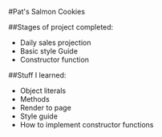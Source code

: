 #Pat's Salmon Cookies

##Stages of project completed:
- Daily sales projection
- Basic style Guide
- Constructor function

##Stuff I learned:
- Object literals
- Methods
- Render to page
- Style guide
- How to implement constructor functions
